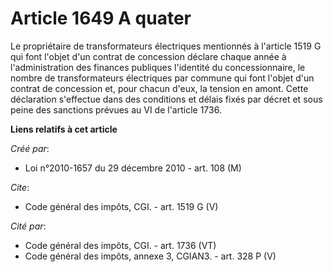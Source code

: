 # Article 1649 A quater

Le propriétaire de transformateurs électriques mentionnés à l'article 1519 G qui font l'objet d'un contrat de concession
déclare chaque année à l'administration des finances publiques l'identité du concessionnaire, le nombre de transformateurs
électriques par commune qui font l'objet d'un contrat de concession et, pour chacun d'eux, la tension en amont. Cette
déclaration s'effectue dans des conditions et délais fixés par décret et sous peine des sanctions prévues au VI de l'article
1736.

**Liens relatifs à cet article**

_Créé par_:

  - Loi n°2010-1657 du 29 décembre 2010 - art. 108 (M)

_Cite_:

  - Code général des impôts, CGI. - art. 1519 G (V)

_Cité par_:

  - Code général des impôts, CGI. - art. 1736 (VT)
  - Code général des impôts, annexe 3, CGIAN3. - art. 328 P (V)
